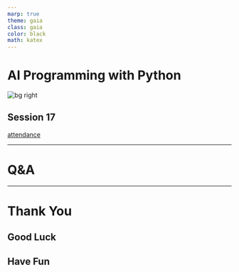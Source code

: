 ```yaml
---
marp: true
theme: gaia
class: gaia
color: black
math: katex
---
```


<!--
_class:
  - gaia
  - lead
-->

# AI Programming with Python

![bg right](https://www.udacity.com/www-proxy/contentful/assets/2y9b3o528xhq/2dmDLmWvCncVHcQ6lz9u5v/9ebc8c914fcf0e8b546bce78133b2a4a/OpenGraph_Udacity_Logo_Update__1_.png)

## Session 17

[attendance](../README.md)

---

<!--
_class:
  - gaia
  - lead
-->

# Q&A <!-- fit -->

---

<!--
_class:
  - gaia
  - lead
 -->

# Thank You

## Good Luck

## Have Fun

